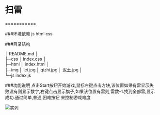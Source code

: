 # 扫雷
===========

###环境依赖
js html css

###目录结构


│  README.md
│  
├─css
│      index.css
│      
├─html
│      index.html
│      
├─img
│      lei.jpg
│      qizhi.jpg
│      泥土.jpg
│      
└─js
        index.js
        
###功能说明
点击Start按钮开始游戏,鼠标左键点击方块,该位置如果有雷显示失败没有则显示数字,右键点击显示旗子,如果该位置有雷则,雷数-1.找到全部雷,显示成功.通过简单,普通,困难按钮
来控制游戏难度

![实列](https://github.com/del427/saolei/raw/master/images-folder/saolei.jpg)